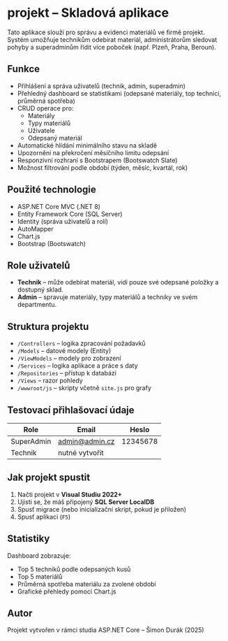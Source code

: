 # projekt – Skladová aplikace

Tato aplikace slouží pro správu a evidenci materiálů ve firmě projekt. Systém umožňuje technikům odebírat materiál, administrátorům sledovat pohyby a superadminům řídit více poboček (např. Plzeň, Praha, Beroun).

## Funkce

- Přihlášení a správa uživatelů (technik, admin, superadmin)
- Přehledný dashboard se statistikami (odepsané materiály, top technici, průměrná spotřeba)
- CRUD operace pro:
  - Materiály
  - Typy materiálů
  - Uživatele
  - Odepsaný materiál
- Automatické hlídání minimálního stavu na skladě
- Upozornění na překročení měsíčního limitu odepsání
- Responzivní rozhraní s Bootstrapem (Bootswatch Slate)
- Možnost filtrování podle období (týden, měsíc, kvartál, rok)

## Použité technologie

- ASP.NET Core MVC (.NET 8)
- Entity Framework Core (SQL Server)
- Identity (správa uživatelů a rolí)
- AutoMapper
- Chart.js
- Bootstrap (Bootswatch)

## Role uživatelů

- **Technik** – může odebírat materiál, vidí pouze své odepsané položky a dostupný sklad.
- **Admin** – spravuje materiály, typy materiálů a techniky ve svém departmentu.

## Struktura projektu

- `/Controllers` – logika zpracování požadavků
- `/Models` – datové modely (Entity)
- `/ViewModels` – modely pro zobrazení
- `/Services` – logika aplikace a práce s daty
- `/Repositories` – přístup k databázi
- `/Views` – razor pohledy
- `/wwwroot/js` – skripty včetně `site.js` pro grafy

## Testovací přihlašovací údaje

| Role         | Email            | Heslo      |
|--------------|------------------|------------|
| SuperAdmin   | admin@admin.cz   | 12345678   |
| Technik      | nutné vytvořit   |            |
	
## Jak projekt spustit

1. Načti projekt v **Visual Studiu 2022+**
2. Ujisti se, že máš připojený **SQL Server LocalDB**
3. Spusť migrace (nebo inicializační skript, pokud je přiložen)
4. Spusť aplikaci (`F5`)

## Statistiky

Dashboard zobrazuje:

- Top 5 techniků podle odepsaných kusů
- Top 5 materiálů
- Průměrná spotřeba materiálu za zvolené období
- Grafické přehledy pomocí Chart.js

## Autor

Projekt vytvořen v rámci studia ASP.NET Core – Šimon Durák (2025)
